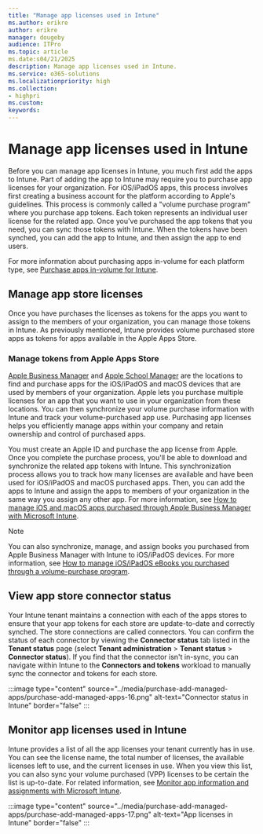 ```yaml
---
title: "Manage app licenses used in Intune"
ms.author: erikre
author: erikre
manager: dougeby
audience: ITPro
ms.topic: article
ms.date:s04/21/2025
description: Manage app licenses used in Intune.
ms.service: o365-solutions
ms.localizationpriority: high
ms.collection:
- highpri
ms.custom:
keywords:
---
```


# Manage app licenses used in Intune

Before you can manage app licenses in Intune, you much first add the apps to Intune. Part of adding the app to Intune may require you to purchase app licenses for your organization. For iOS/iPadOS apps, this process involves first creating a business account for the platform according to Apple's guidelines. This process is commonly called a "volume purchase program" where you purchase app tokens. Each token represents an individual user license for the related app. Once you've purchased the app tokens that you need, you can sync those tokens with Intune. When the tokens have been synched, you can add the app to Intune, and then assign the app to end users.

For more information about purchasing apps in-volume for each platform type, see [Purchase apps in-volume for Intune](apps-purchase-volume.md).

## Manage app store licenses

Once you have purchases the licenses as tokens for the apps you want to assign to the members of your organization, you can manage those tokens in Intune. As previously mentioned, Intune provides volume purchased store apps as tokens for apps available in the Apple Apps Store.

### Manage tokens from Apple Apps Store

[Apple Business Manager](https://business.apple.com/) and [Apple School Manager](https://school.apple.com/) are the locations to find and purchase apps for the iOS/iPadOS and macOS devices that are used by members of your organization. Apple lets you purchase multiple licenses for an app that you want to use in your organization from these locations. You can then synchronize your volume purchase information with Intune and track your volume-purchased app use. Purchasing app licenses helps you efficiently manage apps within your company and retain ownership and control of purchased apps.

You must create an Apple ID and purchase the app license from Apple. Once you complete the purchase process, you'll be able to download and synchronize the related app tokens with Intune. This synchronization process allows you to track how many licenses are available and have been used for iOS/iPadOS and macOS purchased apps. Then, you can add the apps to Intune and assign the apps to members of your organization in the same way you assign any other app. For more information, see [How to manage iOS and macOS apps purchased through Apple Business Manager with Microsoft Intune](/mem/intune/apps/vpp-apps-ios).

> [!NOTE]
> You can also synchronize, manage, and assign books you purchased from Apple Business Manager with Intune to iOS/iPadOS devices. For more information, see [How to manage iOS/iPadOS eBooks you purchased through a volume-purchase program](/mem/intune/apps/vpp-ebooks-ios).

## View app store connector status

Your Intune tenant maintains a connection with each of the apps stores to ensure that your app tokens for each store are update-to-date and correctly synched. The store connections are called connectors. You can confirm the status of each connector by viewing the **Connector status** tab listed in the **Tenant status** page (select **Tenant administration** > **Tenant status** > **Connector status**). If you find that the connector isn't in-sync, you can navigate within Intune to the **Connectors and tokens** workload to manually sync the connector and tokens for each store.

:::image type="content" source="../media/purchase-add-managed-apps/purchase-add-managed-apps-16.png" alt-text="Connector status in Intune" border="false" :::

## Monitor app licenses used in Intune

Intune provides a list of all the app licenses your tenant currently has in use. You can see the license name, the total number of licenses, the available licenses left to use, and the current licenses in use. When you view this list, you can also sync your volume purchased (VPP) licenses to be certain the list is up-to-date. For related information, see [Monitor app information and assignments with Microsoft Intune](/mem/intune/apps/apps-monitor).

:::image type="content" source="../media/purchase-add-managed-apps/purchase-add-managed-apps-17.png" alt-text="App licenses in Intune" border="false" :::